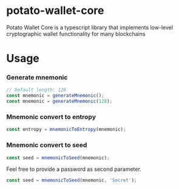 # potato-wallet-core
Potato Wallet Core is a typescript library that implements low-level cryptographic wallet functionality for many blockchains

# Usage
### Generate mnemonic
```typescript
// Default length: 128
const mnemonic = generateMnemonic();
const mnemonic = generateMnemonic(128);
```

### Mnemonic convert to entropy
```typescript
const entropy = mnemonicToEntropy(mnemonic);
```

### Mnemonic convert to seed
```typescript
const seed = mnemonicToSeed(mnemonic);
```
Feel free to provide a password as second parameter.
```typescript
const seed = mnemonicToSeed(mnemonic, 'Secret');
```

